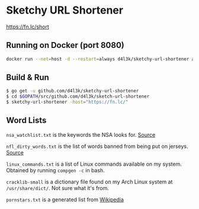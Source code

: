 # Sketchy URL Shortener

https://fn.lc/short

## Running on Docker (port 8080)

```bash
docker run --net=host -d --restart=always d4l3k/sketchy-url-shortener app -listen=":8080" -host="https://fn.lc/"
```

## Build & Run

```sh
$ go get -u github.com/d4l3k/sketchy-url-shortener
$ cd $GOPATH/src/github.com/d4l3k/sketch-url-shortener
$ sketchy-url-shortener -host="https://fn.lc/"
```

## Word Lists
`nsa_watchlist.txt` is the keywords the NSA looks for. [Source](http://www.businessinsider.com/nsa-prism-keywords-for-domestic-spying-2013-6)

`nfl_dirty_words.txt` is the list of words banned from being put on jerseys. [Source](http://www.infochimps.com/datasets/list-of-dirty-obscene-banned-and-otherwise-unacceptable-words)

`linux_commands.txt` is a list of Linux commands available on my system. Obtained by running `compgen -c` in bash.

`cracklib-small` is a dictionary file found on my Arch Linux system at `/usr/share/dict/`. Not sure what it's from.

`pornstars.txt` is a generated list from [Wikipedia](https://en.wikipedia.org/wiki/List_of_pornographic_actresses_by_decade)

